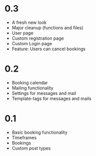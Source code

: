 # 0.3
* A fresh new look
* Major cleanup (functions and files)
* User page
* Custom registration page
* Custom Login page
* Feature: Users can cancel bookings

# 0.2 
* Booking calendar 
* Mailing functionality
* Settings for messages and mail
* Template-tags for messages and mails

# 0.1
* Basic booking functionality
* Timeframes
* Bookings
* Custom post types